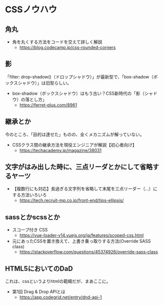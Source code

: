 # CSSノウハウ

## 角丸

- 角を丸くする方法をコードを交えて詳しく解説
  - https://blog.codecamp.jp/css-rounded-corners

## 影

「filter: drop-shadow()（ドロップシャドウ）」が最新型で、「box-shadow（ボックスシャドウ）」は旧型らしい。

- box-shadow（ボックスシャドウ）はもう古い？CSS新時代の「影（シャドウ）の落とし方」
  - https://ferret-plus.com/8961

## 継承とか

今のところ、「目的は達せた」ものの、全くメカニズムが解っていない。

- CSSクラス間の継承方法を現役エンジニアが解説【初心者向け】
  - https://techacademy.jp/magazine/38031

## 文字がはみ出した時に、三点リーダとかにして省略するヤーツ

- 【複数行にも対応】長過ぎる文字列を省略して末尾を三点リーダー（…）にする方法いろいろ
  - https://tech.recruit-mp.co.jp/front-end/tips-ellipsis/


## sassとかscssとか

- スコープ付き CSS
  - https://vue-loader-v14.vuejs.org/ja/features/scoped-css.html
- 元にあったCSSを置き換えて、上書き乗っ取りする方法(Override SASS class)
  - https://stackoverflow.com/questions/45374926/override-sass-class

## HTML5においてのDaD

これは、cssというよりhtmlの範疇だが、まあここに。

- 第1回 Drag & Drop APIとは
  - https://app.codegrid.net/entry/dnd-api-1